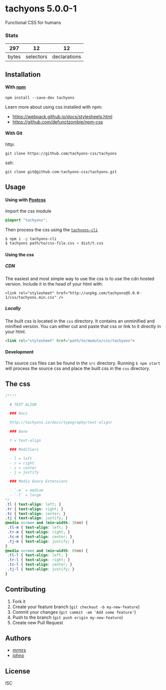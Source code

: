 # tachyons 5.0.0-1

Functional CSS for humans

### Stats

297 | 12 | 12
---|---|---
bytes | selectors | declarations

## Installation

#### With [npm](https://npmjs.com)

```
npm install --save-dev tachyons
```

Learn more about using css installed with npm:
* https://webpack.github.io/docs/stylesheets.html
* https://github.com/defunctzombie/npm-css

#### With Git

http:
```
git clone https://github.com/tachyons-css/tachyons
```

ssh:
```
git clone git@github.com:tachyons-css/tachyons.git
```

## Usage

#### Using with [Postcss](https://github.com/postcss/postcss)

Import the css module

```css
@import "tachyons";
```

Then process the css using the [`tachyons-cli`](https://github.com/tachyons-css/tachyons-cli)

```sh
$ npm i -g tachyons-cli
$ tachyons path/to/css-file.css > dist/t.css
```

#### Using the css

##### CDN
The easiest and most simple way to use the css is to use the cdn hosted version. Include it in the head of your html with:

```
<link rel="stylesheet" href="http://unpkg.com/tachyons@5.0.0-1/css/tachyons.min.css" />
```

##### Locally
The built css is located in the `css` directory. It contains an unminified and minified version.
You can either cut and paste that css or link to it directly in your html.

```html
<link rel="stylesheet" href="path/to/module/css/tachyons">
```

#### Development

The source css files can be found in the `src` directory.
Running `$ npm start` will process the source css and place the built css in the `css` directory.

## The css

```css
/*!!!

  # TEXT ALIGN

  ### Docs

  http://tachyons.io/docs/typography/text-align/

  ### Base

  t = text-align

  ### Modifiers

  - l = left
  - r = right
  - c = center
  - j = justify

  ### Media Query Extensions

  - `-m` = medium
  - `-l` = large
*/
.tl { text-align: left; }
.tr { text-align: right; }
.tc { text-align: center; }
.tj { text-align: justify; }
@media screen and (min-width: 30em) {
 .tl-m { text-align: left; }
 .tr-m { text-align: right; }
 .tc-m { text-align: center; }
 .tj-m { text-align: justify; }
}
@media screen and (min-width: 60em) {
 .tl-l { text-align: left; }
 .tr-l { text-align: right; }
 .tc-l { text-align: center; }
 .tj-l { text-align: justify; }
}
```

## Contributing

1. Fork it
2. Create your feature branch (`git checkout -b my-new-feature`)
3. Commit your changes (`git commit -am 'Add some feature'`)
4. Push to the branch (`git push origin my-new-feature`)
5. Create new Pull Request

## Authors

* [mrmrs](http://mrmrs.io)
* [johno](http://johnotander.com)

## License

ISC

